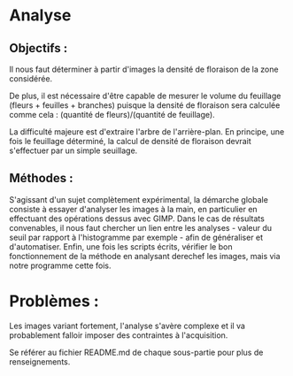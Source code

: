 # Analyse

## Objectifs :
Il nous faut déterminer à partir d'images la densité de floraison de la zone 
considérée.

De plus, il est nécessaire d'être capable de mesurer le volume du feuillage 
(fleurs + feuilles + branches) puisque la densité de floraison sera calculée 
comme cela : (quantité de fleurs)/(quantité de feuillage).

La difficulté majeure est d'extraire l'arbre de l'arrière-plan. En principe, 
une fois le feuillage déterminé, la calcul de densité de floraison devrait 
s'effectuer par un simple seuillage.

## Méthodes :
S'agissant d'un sujet complètement expérimental, la démarche globale consiste à 
essayer d'analyser les images à la main, en particulier en effectuant des opérations 
dessus avec GIMP. Dans le cas de résultats convenables, il nous faut chercher 
un lien entre les analyses - valeur du seuil par rapport à l'histogramme par exemple - 
afin de généraliser et d'automatiser. Enfin, une fois les scripts écrits, vérifier le 
bon fonctionnement de la méthode en analysant derechef les images, mais via 
notre programme cette fois.

# Problèmes :
Les images variant fortement, l'analyse s'avère complexe et il va probablement falloir 
imposer des contraintes à l'acquisition.

Se référer au fichier README.md de chaque sous-partie pour plus de renseignements.
